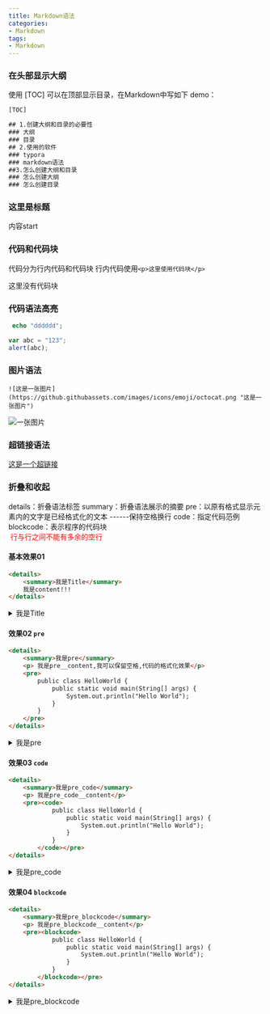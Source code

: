 ```yaml
---
title: Markdown语法
categories: 
- Markdown
tags:
- Markdown
---
```

### 在头部显示大纲

使用 [TOC]  可以在顶部显示目录，在Markdown中写如下 demo：

```html
[TOC]

## 1.创建大纲和目录的必要性
### 大纲
### 目录
## 2.使用的软件
### typora
### markdown语法
##3.怎么创建大纲和目录
### 怎么创建大纲
### 怎么创建目录
```



### 这里是标题

内容start

### 代码和代码块

代码分为行内代码和代码块
行内代码使用`<p>这里使用代码块</p>`    <p>这里没有代码块</p>

### 代码语法高亮

``` php
 echo "dddddd";
```


``` javascript
var abc = "123";
alert(abc);

```

### 图片语法

```
![这是一张图片](https://github.githubassets.com/images/icons/emoji/octocat.png "这是一张图片")
```



![一张图片](https://github.githubassets.com/images/icons/emoji/octocat.png "图片")

### 超链接语法

 [这是一个超链接](https://github.com/ "这是一个超链接")

### 折叠和收起

details：折叠语法标签 
summary：折叠语法展示的摘要 
pre：以原有格式显示元素内的文字是已经格式化的文本  ------保持空格换行
code：指定代码范例
blockcode：表示程序的代码块       
<font color="#f00"> 行与行之间不能有多余的空行</font>


#### 基本效果01
```html
<details>
    <summary>我是Title</summary>    
    我是content!!!
</details>
```

<details>
    <summary>我是Title</summary>    
    我是content!!!
</details>

#### 效果02 `pre`

```html
<details>
    <summary>我是pre</summary>
    <p> 我是pre__content,我可以保留空格,代码的格式化效果</p>
    <pre>
        public class HelloWorld {
            public static void main(String[] args) {
                System.out.println("Hello World");
            }
        }
    </pre>
</details>
```

<details>
    <summary>我是pre</summary>
    <p> 我是pre__content</p>
    <pre>
        public class HelloWorld {
            public static void main(String[] args) {
                System.out.println("Hello World");
            }
        }
    </pre>
</details>

#### 效果03 `code`

```html
<details>
    <summary>我是pre_code</summary>
    <p> 我是pre_code__content</p>
    <pre><code>
            public class HelloWorld {
                public static void main(String[] args) {
                    System.out.println("Hello World");
                }
            }
        </code></pre>
</details>
```

<details>
    <summary>我是pre_code</summary>
    <p> 我是pre_code__content</p>
    <pre><code>
            public class HelloWorld {
                public static void main(String[] args) {
                    System.out.println("Hello World");
                }
            }
        </code></pre>
</details>

#### 效果04 `blockcode`

```html
<details>
    <summary>我是pre_blockcode</summary>
    <p> 我是pre_blockcode__content</p>
    <pre><blockcode>
            public class HelloWorld {
                public static void main(String[] args) {
                    System.out.println("Hello World");
                }
            }
        </blockcode></pre>
</details>
```

<details>
    <summary>我是pre_blockcode</summary>
    <p> 我是pre_blockcode__content</p>
    <pre><blockcode>
            public class HelloWorld {
                public static void main(String[] args) {
                    System.out.println("Hello World");
                }
            }
        </blockcode></pre>
</details>


















